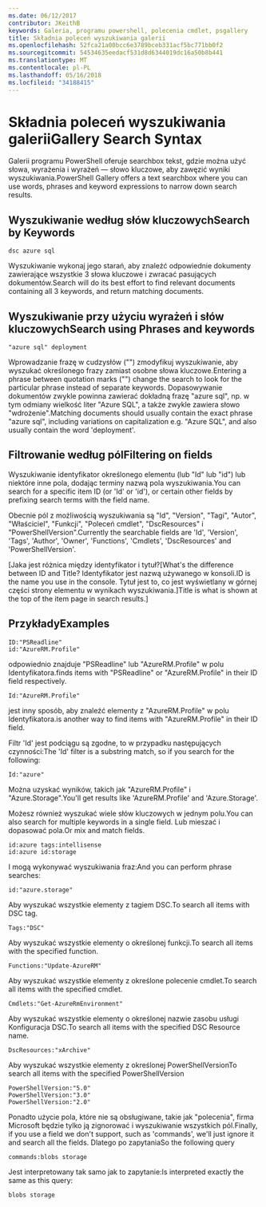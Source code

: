 ```yaml
---
ms.date: 06/12/2017
contributor: JKeithB
keywords: Galeria, programu powershell, polecenia cmdlet, psgallery
title: Składnia poleceń wyszukiwania galerii
ms.openlocfilehash: 52fca21a00bcc6e3789bceb331acf5bc771bb0f2
ms.sourcegitcommit: 54534635eedacf531d8d6344019dc16a50b8b441
ms.translationtype: MT
ms.contentlocale: pl-PL
ms.lasthandoff: 05/16/2018
ms.locfileid: "34188415"
---
```

# <a name="gallery-search-syntax"></a><span data-ttu-id="bdfeb-103">Składnia poleceń wyszukiwania galerii</span><span class="sxs-lookup"><span data-stu-id="bdfeb-103">Gallery Search Syntax</span></span>

<span data-ttu-id="bdfeb-104">Galerii programu PowerShell oferuje searchbox tekst, gdzie można użyć słowa, wyrażenia i wyrażeń — słowo kluczowe, aby zawęzić wyniki wyszukiwania.</span><span class="sxs-lookup"><span data-stu-id="bdfeb-104">PowerShell Gallery offers a text searchbox where you can use words, phrases and keyword expressions to narrow down search results.</span></span>

## <a name="search-by-keywords"></a><span data-ttu-id="bdfeb-105">Wyszukiwanie według słów kluczowych</span><span class="sxs-lookup"><span data-stu-id="bdfeb-105">Search by Keywords</span></span>

    dsc azure sql

<span data-ttu-id="bdfeb-106">Wyszukiwanie wykonaj jego starań, aby znaleźć odpowiednie dokumenty zawierające wszystkie 3 słowa kluczowe i zwracać pasujących dokumentów.</span><span class="sxs-lookup"><span data-stu-id="bdfeb-106">Search will do its best effort to find relevant documents containing all 3 keywords, and return matching documents.</span></span>

## <a name="search-using-phrases-and-keywords"></a><span data-ttu-id="bdfeb-107">Wyszukiwanie przy użyciu wyrażeń i słów kluczowych</span><span class="sxs-lookup"><span data-stu-id="bdfeb-107">Search using Phrases and keywords</span></span>

    "azure sql" deployment

<span data-ttu-id="bdfeb-108">Wprowadzanie frazę w cudzysłów ("") zmodyfikuj wyszukiwanie, aby wyszukać określonego frazy zamiast osobne słowa kluczowe.</span><span class="sxs-lookup"><span data-stu-id="bdfeb-108">Entering a phrase between quotation marks ("") change the search to look for the particular phrase instead of separate keywords.</span></span>
<span data-ttu-id="bdfeb-109">Dopasowywanie dokumentów zwykle powinna zawierać dokładną frazę "azure sql", np. w tym odmiany wielkość liter "Azure SQL", a także zwykle zawiera słowo "wdrożenie".</span><span class="sxs-lookup"><span data-stu-id="bdfeb-109">Matching documents should usually contain the exact phrase "azure sql", including variations on capitalization e.g. "Azure SQL", and also usually contain the word 'deployment'.</span></span>

## <a name="filtering-on-fields"></a><span data-ttu-id="bdfeb-110">Filtrowanie według pól</span><span class="sxs-lookup"><span data-stu-id="bdfeb-110">Filtering on fields</span></span>

<span data-ttu-id="bdfeb-111">Wyszukiwanie identyfikator określonego elementu (lub "Id" lub "id") lub niektóre inne pola, dodając terminy nazwą pola wyszukiwania.</span><span class="sxs-lookup"><span data-stu-id="bdfeb-111">You can search for a specific item ID (or 'Id' or 'id'), or certain other fields by prefixing search terms with the field name.</span></span>

<span data-ttu-id="bdfeb-112">Obecnie pól z możliwością wyszukiwania są "Id", "Version", "Tagi", "Autor", "Właściciel", "Funkcji", "Poleceń cmdlet", "DscResources" i "PowerShellVersion".</span><span class="sxs-lookup"><span data-stu-id="bdfeb-112">Currently the searchable fields are 'Id', 'Version', 'Tags', 'Author', 'Owner', 'Functions', 'Cmdlets', 'DscResources' and 'PowerShellVersion'.</span></span>

<span data-ttu-id="bdfeb-113">[Jaka jest różnica między identyfikator i tytuł?</span><span class="sxs-lookup"><span data-stu-id="bdfeb-113">[What's the difference between ID and Title?</span></span> <span data-ttu-id="bdfeb-114">Identyfikator jest nazwą używanego w konsoli.</span><span class="sxs-lookup"><span data-stu-id="bdfeb-114">ID is the name you use in the console.</span></span> <span data-ttu-id="bdfeb-115">Tytuł jest to, co jest wyświetlany w górnej części strony elementu w wynikach wyszukiwania.]</span><span class="sxs-lookup"><span data-stu-id="bdfeb-115">Title is what is shown at the top of the item page in search results.]</span></span>

## <a name="examples"></a><span data-ttu-id="bdfeb-116">Przykłady</span><span class="sxs-lookup"><span data-stu-id="bdfeb-116">Examples</span></span>

    ID:"PSReadline"
    id:"AzureRM.Profile"

<span data-ttu-id="bdfeb-117">odpowiednio znajduje "PSReadline" lub "AzureRM.Profile" w polu Identyfikatora.</span><span class="sxs-lookup"><span data-stu-id="bdfeb-117">finds items with "PSReadline" or "AzureRM.Profile" in their ID field respectively.</span></span>

    Id:"AzureRM.Profile"

<span data-ttu-id="bdfeb-118">jest inny sposób, aby znaleźć elementy z "AzureRM.Profile" w polu Identyfikatora.</span><span class="sxs-lookup"><span data-stu-id="bdfeb-118">is another way to find items with "AzureRM.Profile" in their ID field.</span></span>

<span data-ttu-id="bdfeb-119">Filtr 'Id' jest podciągu są zgodne, to w przypadku następujących czynności:</span><span class="sxs-lookup"><span data-stu-id="bdfeb-119">The 'Id' filter is a substring match, so if you search for the following:</span></span>

    Id:"azure"

<span data-ttu-id="bdfeb-120">Można uzyskać wyników, takich jak "AzureRM.Profile" i "Azure.Storage".</span><span class="sxs-lookup"><span data-stu-id="bdfeb-120">You'll get results like 'AzureRM.Profile' and 'Azure.Storage'.</span></span>

<span data-ttu-id="bdfeb-121">Możesz również wyszukać wiele słów kluczowych w jednym polu.</span><span class="sxs-lookup"><span data-stu-id="bdfeb-121">You can also search for multiple keywords in a single field.</span></span> <span data-ttu-id="bdfeb-122">Lub mieszać i dopasować pola.</span><span class="sxs-lookup"><span data-stu-id="bdfeb-122">Or mix and match fields.</span></span>

    id:azure tags:intellisense
    id:azure id:storage

<span data-ttu-id="bdfeb-123">I mogą wykonywać wyszukiwania fraz:</span><span class="sxs-lookup"><span data-stu-id="bdfeb-123">And you can perform phrase searches:</span></span>

    id:"azure.storage"


<span data-ttu-id="bdfeb-124">Aby wyszukać wszystkie elementy z tagiem DSC.</span><span class="sxs-lookup"><span data-stu-id="bdfeb-124">To search all items with DSC tag.</span></span>

    Tags:"DSC"

<span data-ttu-id="bdfeb-125">Aby wyszukać wszystkie elementy o określonej funkcji.</span><span class="sxs-lookup"><span data-stu-id="bdfeb-125">To search all items with the specified function.</span></span>

    Functions:"Update-AzureRM"

<span data-ttu-id="bdfeb-126">Aby wyszukać wszystkie elementy z określone polecenie cmdlet.</span><span class="sxs-lookup"><span data-stu-id="bdfeb-126">To search all items with the specified cmdlet.</span></span>

    Cmdlets:"Get-AzureRmEnvironment"

<span data-ttu-id="bdfeb-127">Aby wyszukać wszystkie elementy o określonej nazwie zasobu usługi Konfiguracja DSC.</span><span class="sxs-lookup"><span data-stu-id="bdfeb-127">To search all items with the specified DSC Resource name.</span></span>

    DscResources:"xArchive"

<span data-ttu-id="bdfeb-128">Aby wyszukać wszystkie elementy z określonej PowerShellVersion</span><span class="sxs-lookup"><span data-stu-id="bdfeb-128">To search all items with the specified PowerShellVersion</span></span>

    PowerShellVersion:"5.0"
    PowerShellVersion:"3.0"
    PowerShellVersion:"2.0"


<span data-ttu-id="bdfeb-129">Ponadto użycie pola, które nie są obsługiwane, takie jak "polecenia", firma Microsoft będzie tylko ją zignorować i wyszukiwanie wszystkich pól.</span><span class="sxs-lookup"><span data-stu-id="bdfeb-129">Finally, if you use a field we don't support, such as 'commands', we'll just ignore it and search all the fields.</span></span> <span data-ttu-id="bdfeb-130">Dlatego po zapytania</span><span class="sxs-lookup"><span data-stu-id="bdfeb-130">So the following query</span></span>

    commands:blobs storage

<span data-ttu-id="bdfeb-131">Jest interpretowany tak samo jak to zapytanie:</span><span class="sxs-lookup"><span data-stu-id="bdfeb-131">Is interpreted exactly the same as this query:</span></span>

    blobs storage